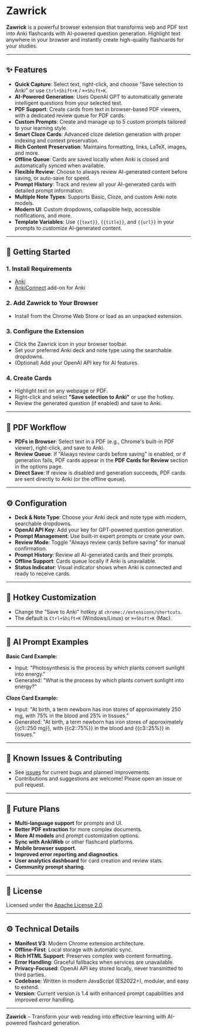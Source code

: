 # Zawrick

**Zawrick** is a powerful browser extension that transforms web and PDF text into Anki flashcards with AI-powered question generation. Highlight text anywhere in your browser and instantly create high-quality flashcards for your studies.

---

## ✨ Features

- **Quick Capture**: Select text, right-click, and choose "Save selection to Anki" or use `Ctrl+Shift+K` / `⌘+Shift+K`.
- **AI-Powered Generation**: Uses OpenAI GPT to automatically generate intelligent questions from your selected text.
- **PDF Support**: Create cards from text in browser-based PDF viewers, with a dedicated review queue for PDF cards.
- **Custom Prompts**: Create and manage up to 5 custom prompts tailored to your learning style.
- **Smart Cloze Cards**: Advanced cloze deletion generation with proper indexing and context preservation.
- **Rich Content Preservation**: Maintains formatting, links, LaTeX, images, and more.
- **Offline Queue**: Cards are saved locally when Anki is closed and automatically synced when available.
- **Flexible Review**: Choose to always review AI-generated content before saving, or auto-save for speed.
- **Prompt History**: Track and review all your AI-generated cards with detailed prompt information.
- **Multiple Note Types**: Supports Basic, Cloze, and custom Anki note models.
- **Modern UI**: Custom dropdowns, collapsible help, accessible notifications, and more.
- **Template Variables**: Use `{{text}}`, `{{title}}`, and `{{url}}` in your prompts to customize AI-generated content.

---

## 🚀 Getting Started

### 1. Install Requirements

- [Anki](https://apps.ankiweb.net/)
- [AnkiConnect](https://ankiweb.net/shared/info/2055492159) add-on for Anki

### 2. Add Zawrick to Your Browser

- Install from the Chrome Web Store or load as an unpacked extension.

### 3. Configure the Extension

- Click the Zawrick icon in your browser toolbar.
- Set your preferred Anki deck and note type using the searchable dropdowns.
- (Optional) Add your OpenAI API key for AI features.

### 4. Create Cards

- Highlight text on any webpage or PDF.
- Right-click and select **"Save selection to Anki"** or use the hotkey.
- Review the generated question (if enabled) and save to Anki.

---

## 📄 PDF Workflow

- **PDFs in Browser**: Select text in a PDF (e.g., Chrome's built-in PDF viewer), right-click, and save to Anki.
- **Review Queue**: If "Always review cards before saving" is enabled, or if generation fails, PDF cards appear in the **PDF Cards for Review** section in the options page.
- **Direct Save**: If review is disabled and generation succeeds, PDF cards are sent directly to Anki (or the offline queue).

---

## ⚙️ Configuration

- **Deck & Note Type**: Choose your Anki deck and note type with modern, searchable dropdowns.
- **OpenAI API Key**: Add your key for GPT-powered question generation.
- **Prompt Management**: Use built-in expert prompts or create your own.
- **Review Mode**: Toggle "Always review cards before saving" for manual confirmation.
- **Prompt History**: Review all AI-generated cards and their prompts.
- **Offline Support**: Cards queue locally if Anki is unavailable.
- **Status Indicator**: Visual indicator shows when Anki is connected and ready to receive cards.

---

## 📝 Hotkey Customization

- Change the "Save to Anki" hotkey at `chrome://extensions/shortcuts`.
- The default is `Ctrl+Shift+K` (Windows/Linux) or `⌘+Shift+K` (Mac).

---

## 🧠 AI Prompt Examples

**Basic Card Example:**
- Input: "Photosynthesis is the process by which plants convert sunlight into energy."
- Generated: "What is the process by which plants convert sunlight into energy?"

**Cloze Card Example:**
- Input: "At birth, a term newborn has iron stores of approximately 250 mg, with 75% in the blood and 25% in tissues."
- Generated: "At birth, a term newborn has iron stores of approximately {{c1::250 mg}}, with {{c2::75%}} in the blood and {{c3::25%}} in tissues."

---

## 🐞 Known Issues & Contributing

- See [issues](https://github.com/JohnRegan1234/zawrick/issues) for current bugs and planned improvements.
- Contributions and suggestions are welcome! Please open an issue or pull request.

---

## 🔮 Future Plans

- **Multi-language support** for prompts and UI.
- **Better PDF extraction** for more complex documents.
- **More AI models** and prompt customization options.
- **Sync with AnkiWeb** or other flashcard platforms.
- **Mobile browser support**.
- **Improved error reporting and diagnostics**.
- **User analytics dashboard** for card creation and review stats.
- **Community prompt sharing**.

---

## 📜 License

Licensed under the [Apache License 2.0](LICENSE.txt).

---

## ⚙️ Technical Details

- **Manifest V3**: Modern Chrome extension architecture.
- **Offline-First**: Local storage with automatic sync.
- **Rich HTML Support**: Preserves complex web content formatting.
- **Error Handling**: Graceful fallbacks when services are unavailable.
- **Privacy-Focused**: OpenAI API key stored locally, never transmitted to third parties.
- **Codebase**: Written in modern JavaScript (ES2022+), modular, and easy to extend.
- **Version**: Current version is 1.4 with enhanced prompt capabilities and improved error handling.

---

**Zawrick** – Transform your web reading into effective learning with AI-powered flashcard generation.
